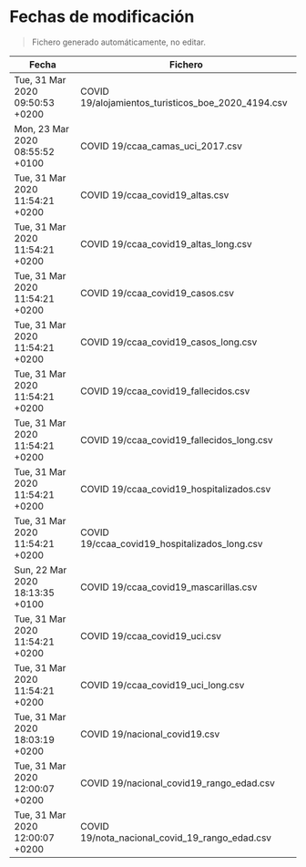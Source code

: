 # Fechas de modificación

> Fichero generado automáticamente, no editar.

| Fecha                           | Fichero                  |
|---------------------------------|--------------------------|
| Tue, 31 Mar 2020 09:50:53 +0200  | COVID 19/alojamientos_turisticos_boe_2020_4194.csv |
| Mon, 23 Mar 2020 08:55:52 +0100  | COVID 19/ccaa_camas_uci_2017.csv |
| Tue, 31 Mar 2020 11:54:21 +0200  | COVID 19/ccaa_covid19_altas.csv |
| Tue, 31 Mar 2020 11:54:21 +0200  | COVID 19/ccaa_covid19_altas_long.csv |
| Tue, 31 Mar 2020 11:54:21 +0200  | COVID 19/ccaa_covid19_casos.csv |
| Tue, 31 Mar 2020 11:54:21 +0200  | COVID 19/ccaa_covid19_casos_long.csv |
| Tue, 31 Mar 2020 11:54:21 +0200  | COVID 19/ccaa_covid19_fallecidos.csv |
| Tue, 31 Mar 2020 11:54:21 +0200  | COVID 19/ccaa_covid19_fallecidos_long.csv |
| Tue, 31 Mar 2020 11:54:21 +0200  | COVID 19/ccaa_covid19_hospitalizados.csv |
| Tue, 31 Mar 2020 11:54:21 +0200  | COVID 19/ccaa_covid19_hospitalizados_long.csv |
| Sun, 22 Mar 2020 18:13:35 +0100  | COVID 19/ccaa_covid19_mascarillas.csv |
| Tue, 31 Mar 2020 11:54:21 +0200  | COVID 19/ccaa_covid19_uci.csv |
| Tue, 31 Mar 2020 11:54:21 +0200  | COVID 19/ccaa_covid19_uci_long.csv |
| Tue, 31 Mar 2020 18:03:19 +0200  | COVID 19/nacional_covid19.csv |
| Tue, 31 Mar 2020 12:00:07 +0200  | COVID 19/nacional_covid19_rango_edad.csv |
| Tue, 31 Mar 2020 12:00:07 +0200  | COVID 19/nota_nacional_covid_19_rango_edad.csv |
